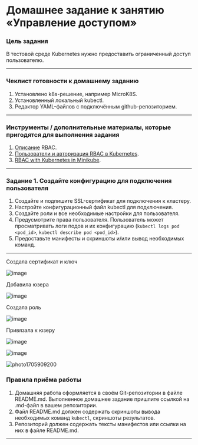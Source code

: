 # Домашнее задание к занятию «Управление доступом»

### Цель задания

В тестовой среде Kubernetes нужно предоставить ограниченный доступ пользователю.

------

### Чеклист готовности к домашнему заданию

1. Установлено k8s-решение, например MicroK8S.
2. Установленный локальный kubectl.
3. Редактор YAML-файлов с подключённым github-репозиторием.

------

### Инструменты / дополнительные материалы, которые пригодятся для выполнения задания

1. [Описание](https://kubernetes.io/docs/reference/access-authn-authz/rbac/) RBAC.
2. [Пользователи и авторизация RBAC в Kubernetes](https://habr.com/ru/company/flant/blog/470503/).
3. [RBAC with Kubernetes in Minikube](https://medium.com/@HoussemDellai/rbac-with-kubernetes-in-minikube-4deed658ea7b).

------

### Задание 1. Создайте конфигурацию для подключения пользователя

1. Создайте и подпишите SSL-сертификат для подключения к кластеру.
2. Настройте конфигурационный файл kubectl для подключения.
3. Создайте роли и все необходимые настройки для пользователя.
4. Предусмотрите права пользователя. Пользователь может просматривать логи подов и их конфигурацию (`kubectl logs pod <pod_id>`, `kubectl describe pod <pod_id>`).
5. Предоставьте манифесты и скриншоты и/или вывод необходимых команд.

------
Создала сертификат и ключ

![image](https://github.com/Tichenko/kuber-homeworks/assets/116817153/74071936-aee5-4683-96b3-48f1804536a9)




Добавила юзера

![image](https://github.com/Tichenko/kuber-homeworks/assets/116817153/71bc714c-ddcb-4cfc-9678-a078b3f75dd4)




Создала роль

![image](https://github.com/Tichenko/kuber-homeworks/assets/116817153/6440f464-ac69-4d6f-b68b-8fca263e1cf4)

Привязала к юзеру

![image](https://github.com/Tichenko/kuber-homeworks/assets/116817153/5d824b9d-3612-4ff2-b232-d31ce4228d73)

![image](https://github.com/Tichenko/kuber-homeworks/assets/116817153/c7b03bf0-2f38-4409-a4ea-5a86f7dc8dab)


![photo1705909200](https://github.com/Tichenko/kuber-homeworks/assets/116817153/8cc64a69-b310-407b-932a-e71a6eafa098)


### Правила приёма работы

1. Домашняя работа оформляется в своём Git-репозитории в файле README.md. Выполненное домашнее задание пришлите ссылкой на .md-файл в вашем репозитории.
2. Файл README.md должен содержать скриншоты вывода необходимых команд `kubectl`, скриншоты результатов.
3. Репозиторий должен содержать тексты манифестов или ссылки на них в файле README.md.

------

